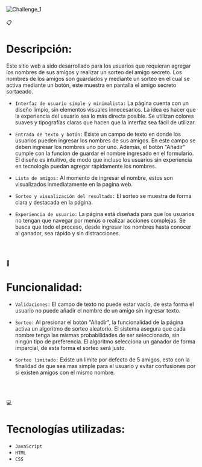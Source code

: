 ![Challenge_1](https://github.com/user-attachments/assets/40ded9e1-296a-4d90-b169-17004c8156b5)
<br></br>
:clipboard:<h1>Descripción:</h1>
<p>Este sitio web a sido desarrollado para los usuarios que requieran agregar los nombres de sus amigos y realizar un sorteo del amigo secreto. 
Los nombres de los amigos son guardados y mediante un sorteo en el cual se activa mediante un botón, este muestra en pantalla el amigo secreto sortaeado.</p>

- `Interfaz de usuario simple y minimalista:`
La página cuenta con un diseño limpio, sin elementos visuales innecesarios. La idea es hacer que la experiencia del usuario sea lo más directa posible. Se utilizan colores suaves y tipografías claras que hacen que la interfaz sea fácil de utilizar.

- `Entrada de texto y botón:`
Existe un campo de texto en donde los usuarios pueden ingresar los nombres de sus amigos. En este campo se deben ingresar los nombres uno por uno. Además, el botòn "Añadir" cumple con la funcion de guardar el nombre ingresado en el formulario. El diseño es intuitivo, de modo que incluso los usuarios sin experiencia en tecnología puedan agregar rápidamente los nombres.

- `Lista de amigos:`
Al momento de ingresar el nombre, estos son visualizados inmediatamente en la pagina web.

- `Sorteo y visualización del resultado:`
El sorteo se muestra de forma clara y destacada en la página.

- `Experiencia de usuario:`
La página está diseñada para que los usuarios no tengan que navegar por menús o realizar acciones complejas. Se busca que todo el proceso, desde ingresar los nombres hasta conocer al ganador, sea rápido y sin distracciones.

<br></br>

:wrench:<h1>Funcionalidad:</h1>
- `Validaciones:`
El campo de texto no puede estar vacío, de esta forma el usuario no puede añadir el nombre de un amigo sin ingresar texto.

- `Sorteo:`
Al presionar el botón "Añadir", la funcionalidad de la página activa un algoritmo de sorteo aleatorio. El sistema asegura que cada nombre tenga las mismas probabilidades de ser seleccionado, sin ningún tipo de preferencia. El algoritmo selecciona un ganador de forma imparcial, de esta forma el sorteo será justo.

- `Sorteo limitado:`
Existe un limite por defecto de 5 amigos, esto con la finalidad de que sea mas simple para el usuario y evitar confusiones por si existen amigos con el mismo nombre.

<br></br>

:computer:<h1>Tecnologías utilizadas:</h1>
- `JavaScript`
- `HTML`
- `CSS`
